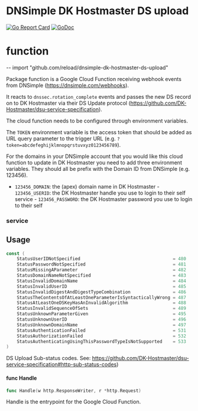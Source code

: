 # DNSimple DK Hostmaster DS upload

[![Go Report Card](https://goreportcard.com/badge/github.com/reload/dnsimple-dk-hostmaster-ds-upload)](https://goreportcard.com/report/github.com/reload/dnsimple-dk-hostmaster-ds-upload)
[![GoDoc](https://godoc.org/github.com/reload/dnsimple-dk-hostmaster-ds-upload?status.svg)](https://godoc.org/github.com/reload/dnsimple-dk-hostmaster-ds-upload)

# function
--
    import "github.com/reload/dnsimple-dk-hostmaster-ds-upload"

Package function is a Google Cloud Function receiving webhook events from
DNSimple (https://dnsimple.com/webhooks).

It reacts to `dnssec.rotation_complete` events and passes the new DS record on
to DK Hostmaster via their DS Update protocol
(https://github.com/DK-Hostmaster/dsu-service-specification).

The cloud function needs to be configured through environment variables.

The `TOKEN` environment variable is the access token that should be added as URL
query parameter to the trigger URL (e.g.
`?token=abcdefeghijklmnopqrstuvxyz0123456789`).

For the domains in your DNSimple account that you would like this cloud function
to update in DK Hostmaster you need to add three environment variables. They
should all be prefix with the Domain ID from DNSimple (e.g. 123456).

- `123456_DOMAIN`: the (apex) domain name in DK Hostmaster - `123456_USERID`:
the DK Hostmaster handle you use to login to their self service -
`123456_PASSWORD`: the DK Hostmaster password you use to login to their self
### service

## Usage

```go
const (
	StatusUserIDNotSpecified                                   = 480
	StatusPasswordNotSpecified                                 = 481
	StatusMissingAParameter                                    = 482
	StatusDomainNameNotSpecified                               = 483
	StatusInvalidDomainName                                    = 484
	StatusInvalidUserID                                        = 485
	StatusInvalidDigestAndDigestTypeCombination                = 486
	StatusTheContentsOfAtLeastOneParameterIsSyntacticallyWrong = 487
	StatusAtLeastOneDSKeyHasAnInvalidAlgorithm                 = 488
	StatusInvalidSequenceOfSets                                = 489
	StatusUnknownParameterGiven                                = 495
	StatusUnknownUserID                                        = 496
	StatusUnknownDomainName                                    = 497
	StatusAuthenticationFailed                                 = 531
	StatusAuthorizationFailed                                  = 532
	StatusAuthenticatingUsingThisPasswordTypeIsNotSupported    = 533
)
```
DS Upload Sub-status codes. See:
https://github.com/DK-Hostmaster/dsu-service-specification#http-sub-status-codes)

#### func  Handle

```go
func Handle(w http.ResponseWriter, r *http.Request)
```
Handle is the entrypoint for the Google Cloud Function.
